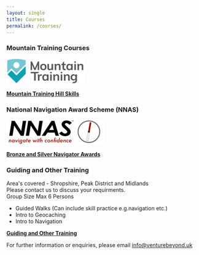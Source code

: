 ```yaml
---
layout: single
title: Courses
permalink: /courses/
---
```


### Mountain Training Courses

<img src="/assets/images/MT_Logo_FULL.png" width="40%" height="auto">

**[Mountain Training Hill Skills](/hillskills/)**

### National Navigation Award Scheme (NNAS)

<img src="/assets/images/nnas-logo.png">

**[Bronze and Silver Navigator Awards](/nnas/)**

### Guiding and Other Training
Area's covered - Shropshire, Peak District and Midlands<br>
Please contact us to discuss your requirments.<br>
Group Size Max 6 Persons<br>

- Guided Walks (Can include skill practice e.g.navigation etc.)
- Intro to Geocaching
- Intro to Navigation

**[Guiding and Other Training](/other/)**

For further information or enquiries, please email info@venturebeyond.uk
